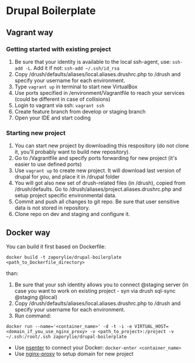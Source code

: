 # Drupal Boilerplate

## Vagrant way

### Getting started with existing project
1. Be sure that your identity is available to the local ssh-agent, use: `ssh-add -L`. Add it if not: `ssh-add ~/.ssh/id_rsa`
1. Copy /drush/defaults/aliases/local.aliases.drushrc.php to /drush and specify your username for each environment.
1. Type `vagrant up` in terminal to start new VirtualBox
1. Use ports specified in /environment/Vagrantfile to reach your services (could be different in case of collisions)
1. Login to vagrant via ssh: `vagrant ssh`
1. Create feature branch from develop or staging branch
1. Open your IDE and start coding

### Starting new project
1. You can start new project by downloading this respository (do not clone it, you'll probably want to build new repository).
1. Go to /Vagrantfile and specify ports forwarding for new project (it's easier to use defined ports)
1. Use `vagrant up` to create new project. It will download last version of drupal for you, and place it in /drupal folder
1. You will got also new set of drush-related files (in /drush), copied from /drush/defaults. Go to /drush/aliases/project.aliases.drushrc.php and setup project specific environmental data.
1. Commit and push all changes to git repo. Be sure that user sensitive data is not stored in repository.
1. Clone repo on dev and staging and configure it.

## Docker way
You can build it first based on Dockerfile:
````
docker build -t zaporylie/drupal-boilerplate <path_to_Dockerfile_directory>
````

than:

1. Be sure that your ssh identity allows you to connect @staging server (in case you want to work on existing project - syn via drush sql-sync @staging @local)
1. Copy /drush/defaults/aliases/local.aliases.drushrc.php to /drush and specify your username for each environment.
1. Run command: 
````
docker run --name='<container_name>' -d -t -i -e VIRTUAL_HOST=<domain_if_you_use_nginx_proxy> -v <path_to_project>:/project -v ~/.ssh:/root/.ssh zaporylie/drupal-boilerplate
````

* Use [nsenter](https://github.com/jpetazzo/nsenter) to connect your Docker: `docker-enter <container_name>`
* Use [nginx-proxy](https://github.com/jwilder/nginx-proxy) to setup domain for new project
